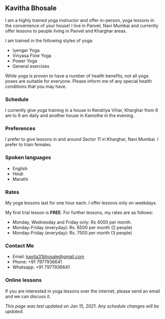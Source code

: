 ## Kavitha Bhosale

I am a highly trained yoga instructor and offer in-person, yoga lessons in the convenience of your house!
I live in Panvel, Navi Mumbai and currently offer lessons to people living in 
Panvel and Kharghar areas.

I am trained in the following styles of yoga:

* Iyengar Yoga
* Vinyasa Flow Yoga
* Power Yoga
* General exercises

While yoga is proven to have a number of health benefits, not all yoga
poses are suitable for everyone. Please inform me of any special health conditions that you may have.

### Schedule

I currently give yoga training in a house in Kendriya Vihar, Kharghar from 8 am to 9 am daily and another house in Kamothe in the evening.

### Preferences

I prefer to give lessons in and around Sector 11 in Kharghar, Navi Mumbai.
I prefer to train females.

### Spoken languages

* English
* Hindi
* Marathi

### Rates

My yoga lessons last for one hour each. I offer lessons only on weekdays.

My first trial lesson is **FREE**. For further lessons, my rates are as follows:

* Monday, Wednesday and Friday only: Rs 4000 per month.
* Monday-Friday (everyday): Rs. 6500 per month (2 people)
* Monday-Friday (everyday): Rs. 7500 per month (3 people)

### Contact Me

* Email: kavita31bhosale@gmail.com
* Phone: +91 7977936641
* Whatsapp: +91 7977936641

### Online lessons

If you are interested in yoga lessons over the internet, please send
an email and we can discuss it.

*This page was last updated on Jan 15, 2021. Any schedule changes will be updated*.
